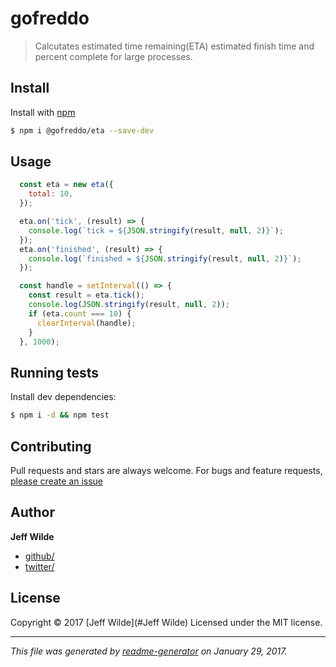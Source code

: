 # gofreddo

> Calcutates estimated time remaining(ETA) estimated finish time and percent complete for large processes.

## Install

Install with [npm](https://www.npmjs.com/)

```sh
$ npm i @gofreddo/eta --save-dev
```

## Usage

```js
  const eta = new eta({
    total: 10,
  });

  eta.on('tick', (result) => {
    console.log(`tick = ${JSON.stringify(result, null, 2)}`);
  });
  eta.on('finished', (result) => {
    console.log(`finished = ${JSON.stringify(result, null, 2)}`);
  });

  const handle = setInterval(() => {
    const result = eta.tick();
    console.log(JSON.stringify(result, null, 2));
    if (eta.count === 10) {
      clearInterval(handle);
    }
  }, 1000);
```

## Running tests

Install dev dependencies:

```sh
$ npm i -d && npm test
```

## Contributing

Pull requests and stars are always welcome. For bugs and feature requests, [please create an issue](https://github.com/gofreddo/eta/issues)

## Author

**Jeff Wilde**

* [github/](https://github.com/)
* [twitter/](http://twitter.com/)

## License

Copyright © 2017 [Jeff Wilde](#Jeff Wilde)
Licensed under the MIT license.

***

_This file was generated by [readme-generator](https://github.com/jonschlinkert/readme-generator) on January 29, 2017._
